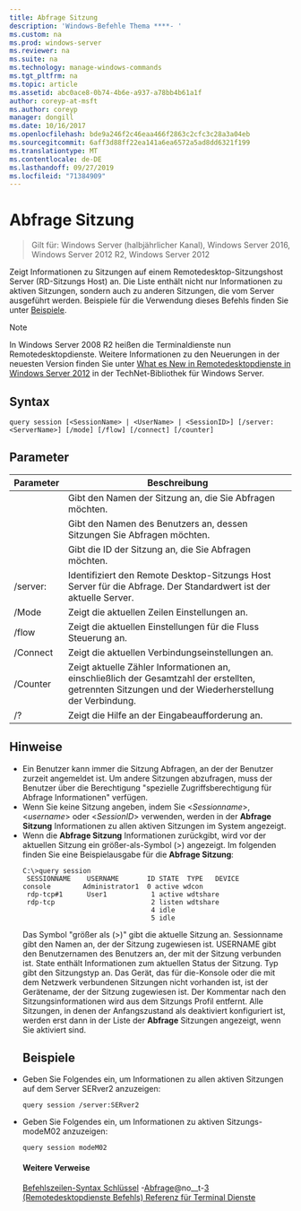 ```yaml
---
title: Abfrage Sitzung
description: 'Windows-Befehle Thema ****- '
ms.custom: na
ms.prod: windows-server
ms.reviewer: na
ms.suite: na
ms.technology: manage-windows-commands
ms.tgt_pltfrm: na
ms.topic: article
ms.assetid: abc0ace8-0b74-4b6e-a937-a78bb4b61a1f
author: coreyp-at-msft
ms.author: coreyp
manager: dongill
ms.date: 10/16/2017
ms.openlocfilehash: bde9a246f2c46eaa466f2863c2cfc3c28a3a04eb
ms.sourcegitcommit: 6aff3d88ff22ea141a6ea6572a5ad8dd6321f199
ms.translationtype: MT
ms.contentlocale: de-DE
ms.lasthandoff: 09/27/2019
ms.locfileid: "71384909"
---
```

# <a name="query-session"></a>Abfrage Sitzung

>Gilt für: Windows Server (halbjährlicher Kanal), Windows Server 2016, Windows Server 2012 R2, Windows Server 2012

Zeigt Informationen zu Sitzungen auf einem Remotedesktop-Sitzungshost Server (RD-Sitzungs Host) an.
Die Liste enthält nicht nur Informationen zu aktiven Sitzungen, sondern auch zu anderen Sitzungen, die vom Server ausgeführt werden.
Beispiele für die Verwendung dieses Befehls finden Sie unter [Beispiele](#BKMK_examples).
> [!NOTE]
> In Windows Server 2008 R2 heißen die Terminaldienste nun Remotedesktopdienste. Weitere Informationen zu den Neuerungen in der neuesten Version finden Sie unter [What es New in Remotedesktopdienste in Windows Server 2012](https://technet.microsoft.com/library/hh831527) in der TechNet-Bibliothek für Windows Server.
> ## <a name="syntax"></a>Syntax
> ```
> query session [<SessionName> | <UserName> | <SessionID>] [/server:<ServerName>] [/mode] [/flow] [/connect] [/counter]
> ```
> ## <a name="parameters"></a>Parameter
> 
> |      Parameter       |                                                      Beschreibung                                                      |
> |----------------------|-----------------------------------------------------------------------------------------------------------------------|
> |    <SessionName>     |                               Gibt den Namen der Sitzung an, die Sie Abfragen möchten.                               |
> |      <UserName>      |                           Gibt den Namen des Benutzers an, dessen Sitzungen Sie Abfragen möchten.                            |
> |     <SessionID>      |                                Gibt die ID der Sitzung an, die Sie Abfragen möchten.                                |
> | /server:<ServerName> |                  Identifiziert den Remote Desktop-Sitzungs Host Server für die Abfrage. Der Standardwert ist der aktuelle Server.                   |
> |        /Mode         |                                            Zeigt die aktuellen Zeilen Einstellungen an.                                            |
> |        /flow         |                                        Zeigt die aktuellen Einstellungen für die Fluss Steuerung an.                                        |
> |       /Connect       |                                          Zeigt die aktuellen Verbindungseinstellungen an.                                           |
> |       /Counter       | Zeigt aktuelle Zähler Informationen an, einschließlich der Gesamtzahl der erstellten, getrennten Sitzungen und der Wiederherstellung der Verbindung. |
> |          /?          |                                         Zeigt die Hilfe an der Eingabeaufforderung an.                                          |
> 
> ## <a name="remarks"></a>Hinweise
> - Ein Benutzer kann immer die Sitzung Abfragen, an der der Benutzer zurzeit angemeldet ist. Um andere Sitzungen abzufragen, muss der Benutzer über die Berechtigung "spezielle Zugriffsberechtigung für Abfrage Informationen" verfügen.
> - Wenn Sie keine Sitzung angeben, indem Sie <*Sessionname*>, <*username*> oder <*SessionID*> verwenden, werden in der **Abfrage Sitzung** Informationen zu allen aktiven Sitzungen im System angezeigt.
> - Wenn die **Abfrage Sitzung** Informationen zurückgibt, wird vor der aktuellen Sitzung ein größer-als-Symbol (>) angezeigt. Im folgenden finden Sie eine Beispielausgabe für die **Abfrage Sitzung**:
>   ```
>   C:\>query session
>    SESSIONNAME    USERNAME       ID STATE  TYPE   DEVICE
>   console        Administrator1  0 active wdcon
>    rdp-tcp#1      User1           1 active wdtshare
>    rdp-tcp                        2 listen wdtshare
>                                   4 idle
>                                   5 idle
>   ```
>   Das Symbol "größer als (>)" gibt die aktuelle Sitzung an. Sessionname gibt den Namen an, der der Sitzung zugewiesen ist. USERNAME gibt den Benutzernamen des Benutzers an, der mit der Sitzung verbunden ist. State enthält Informationen zum aktuellen Status der Sitzung. Typ gibt den Sitzungstyp an. Das Gerät, das für die-Konsole oder die mit dem Netzwerk verbundenen Sitzungen nicht vorhanden ist, ist der Gerätename, der der Sitzung zugewiesen ist. Der Kommentar nach den Sitzungsinformationen wird aus dem Sitzungs Profil entfernt. Alle Sitzungen, in denen der Anfangszustand als deaktiviert konfiguriert ist, werden erst dann in der Liste der **Abfrage** Sitzungen angezeigt, wenn Sie aktiviert sind.
>   ## <a name="BKMK_examples"></a>Beispiele
> - Geben Sie Folgendes ein, um Informationen zu allen aktiven Sitzungen auf dem Server SERver2 anzuzeigen:
>   ```
>   query session /server:SERver2
>   ```
> - Geben Sie Folgendes ein, um Informationen zu aktiven Sitzungs-modeM02 anzuzeigen:
>   ```
>   query session modeM02
>   ```
>   #### <a name="additional-references"></a>Weitere Verweise
>   [Befehlszeilen-Syntax Schlüssel](command-line-syntax-key.md)
>   -[Abfrage](query.md)@no__t-[3 &#40;Remotedesktopdienste Befehls&#41; Referenz für Terminal Dienste](remote-desktop-services-terminal-services-command-reference.md)
